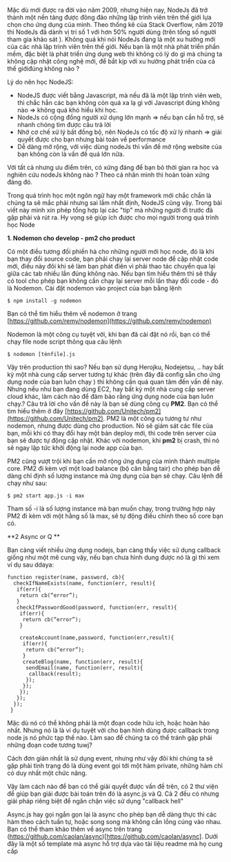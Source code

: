 Mặc dù mới được ra đời vào năm 2009, nhưng hiện nay, NodeJs đã trở thành một nền tảng được đông đảo những lập trình viên trên thế giới lựa chọn cho ứng dụng của mình. Theo thống kê của Stack Overflow, năm 2019 thì NodeJs đã dành vị trí số 1 với hơn 50% người dùng (trên tổng số người tham gia khảo sát ). Không quá khi nói NodeJs đang là một xu hướng mới của các nhà lập trình viên trên thế giới. Nếu bạn là một nhà phát triển phần mềm, đặc biệt là phát triển ứng dụng web thì không có lý do gì mà chúng ta không cập nhật công nghệ mới, để bắt kịp với xu hướng phát triển của cả thế giớiđúng không nào ? 

Lý do nên học NodeJS:

- NodeJS được viết bằng Javascript, mà nếu đã là một lập trình viên web, thì chắc hẳn các bạn không còn quá xa lạ gì với Javascript đúng không nào => không quá khó hiểu khi học.
- NodeJs có cộng đồng người xử dụng lớn mạnh => nếu bạn cần hỗ trợ, sẽ nhanh chóng tìm được câu trả lời
- Nhờ cơ chế xử lý bất đồng bộ, nên NodeJs có tốc độ xử lý nhanh => giải quyết được cho bạn nhưng bài toán về performance
- Dễ dàng mở rộng, với việc dùng nodeJs thì vấn đề mở rộng website của bạn không còn là vấn đề quá lớn nữa. 

Với tất cả nhưng ưu điểm trên, có xứng đáng để bạn bỏ thời gian ra học và nghiên cứu nodeJs không nào ? Theo cá nhân mình thì hoàn toàn xứng đáng đó. 

Trong quá trình học một ngôn ngữ hay một framework mới chắc chắn là chúng ta sẽ mắc phải nhưng sai lầm nhất định, NodeJS cũng vậy. Trong bài viết này mình xin phép tổng hợp lại các "tip" mà những người đi trước đã gặp phải và rút ra. Hy vọng sẽ giúp ích được cho mọi người trong quá trình học Node


**1. Nodemon cho develop - pm2 cho product**

Có một điều tương đối phiền hà cho những người mới học node, đó là khi bạn thay đổi source code, bạn phải chạy lại server node để cập nhật code mới, điều này đôi khi sẽ làm bạn phát điên vì phải thao tác chuyển qua lại giữa các tab nhiều lần đúng không nào. Nếu bạn tìm hiểu thêm thì sẽ thấy có tool cho phép bạn không cần chạy lại server mỗi lần thay đổi code - đó là Nodemon. Cài đặt nodemon vào project của bạn bằng lệnh

```
$ npm install -g nodemon
```
Bạn có thể tìm hiểu thêm về nodemon ở trang [https://github.com/remy/nodemon](https://github.com/remy/nodemon)

Nodemon là một công cụ tuyệt vời, khi bạn đã cài đặt nó rồi, bạn có thể chạy file node script thông qua câu lệnh

```
$ nodemon [tènfile].js
```

Vậy trên production thì sao? Nếu bạn sử dụng Herojku, Nodejetsu, .. hay bất kỳ một nhà cung cấp server tương tự khác (trên đây đã config sẵn cho ứng dụng node của bạn luôn chạy ) thì không cần quá quan tâm đến vấn đề này. Nhưng nếu như bạn đang dùng EC2, hay bất kỳ một nhà cung cấp server cloud khác, làm cách nào để đảm bảo rằng ứng dụng node của bạn luôn chạy.? Câu trả lời cho vấn đề này là bạn sẽ dùng công cụ **PM2**. Bạn có thể tìm hiểu thêm ở đây [https://github.com/Unitech/pm2](https://github.com/Unitech/pm2). PM2 là một công cụ tương tư như nodemon, nhưng được dùng cho production. Nó sẽ giám sát các file của bạn, mỗi khi có thay đổi hay một bản deploy mới, thì code trên server của bạn sẽ được tự động cập nhật. Khác với nodemon, khi **pm2** bị crash, thì nó sẽ ngay lập tức khởi động lại node app của bạn.

PM2 cũng vượt trội khi bạn cần mở rộng ứng dụng của mình thành multiple core. PM2 đi kèm vợi một load balance (bộ cân bằng tair) cho phép bạn dễ dàng chỉ định số lượng instance mà ứng dụng của bạn sẽ chạy. Câu lệnh để chạy như sau:

```
$ pm2 start app.js -i max
```
Tham số -i là số lượng instance mà bạn muốn chạy, trong trường hợp này PM2 đi kèm với một hằng số là max, sẽ tự động điều chỉnh theo số core bạn có. 

**2 Async or Q **

Bạn càng viết nhiều ứng dụng nodejs, bạn càng thấy việc sử dụng callback giống như một mê cung vậy, nếu bạn chưa hình dung được nó là gì thì xem ví dụ sau ddaya:

```
function register(name, password, cb){
  checkIfNameExists(name, function(err, result){
   if(err){
    return cb(“error”);
   }
   checkIfPasswordGood(password, function(err, result){
    if(err){
     return cb(“error”);
    }
    
    createAccount(name,password, function(err,result){
     if(err){
      return cb(“error”);
     }
     createBlog(name, function(err, result){
      sendEmail(name, function(err, result){
       callback(result);
      });
     });
    });
   });
  });
 }
```

Mặc dù nó có thể không phải là một đoạn code hữu ích, hoặc hoàn hảo nhất. Nhưng nó là là ví dụ tuyệt vời cho bạn hình dùng được callback trong node js nó phức tạp thế nào. Làm sao để chúng ta có thể tránh gặp phải những đoạn code tương tuwj? 

Cách đơn giản nhất là sử dụng event, nhưng như vậy đôi khi chúng ta sẽ gặp phải tình trạng đó là dùng event gọi tới một hàm private, những hàm chỉ có duy nhất một chức năng. 

Vậy làm cách nào để bạn có thể giải quyết được vấn đề trên, có 2 thư viện để giúp bạn giải được bài toán trên đó là async.js và Q. Cả 2 đều có nhưng giải pháp riêng biệt để ngăn chặn việc sử dụng "callback hell"

Async.js hay gọi ngắn gọn lại là async cho phép bạn dễ dàng thực thi các hàm theo cách tuần tự, hoặc song song mà không cần lồng cúng vào nhau. Bạn có thể tham khảo thêm về async trên trang (https://github.com/caolan/async)[https://github.com/caolan/async]. Dưới đây là một số template mà async hỗ trợ dựa vào tài liệu readme mà họ cung cấp

```

```
